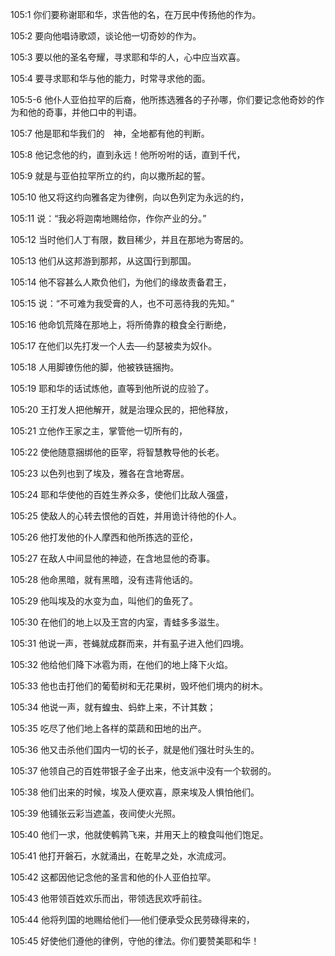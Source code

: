<a id="1"></a>105:1  你们要称谢耶和华，求告他的名，在万民中传扬他的作为。  

<a id="2"></a>105:2  要向他唱诗歌颂，谈论他一切奇妙的作为。  

<a id="3"></a>105:3  要以他的圣名夸耀，寻求耶和华的人，心中应当欢喜。  

<a id="4"></a>105:4  要寻求耶和华与他的能力，时常寻求他的面。  

<a id="5-6"></a>105:5-6  他仆人亚伯拉罕的后裔，他所拣选雅各的子孙哪，你们要记念他奇妙的作为和他的奇事，并他口中的判语。  

<a id="7"></a>105:7  他是耶和华我们的　神，全地都有他的判断。  

<a id="8"></a>105:8  他记念他的约，直到永远！他所吩咐的话，直到千代，  

<a id="9"></a>105:9  就是与亚伯拉罕所立的约，向以撒所起的誓。  

<a id="10"></a>105:10  他又将这约向雅各定为律例，向以色列定为永远的约，  

<a id="11"></a>105:11  说：“我必将迦南地赐给你，作你产业的分。”  

<a id="12"></a>105:12  当时他们人丁有限，数目稀少，并且在那地为寄居的。  

<a id="13"></a>105:13  他们从这邦游到那邦，从这国行到那国。  

<a id="14"></a>105:14  他不容甚么人欺负他们，为他们的缘故责备君王，  

<a id="15"></a>105:15  说：“不可难为我受膏的人，也不可恶待我的先知。”  

<a id="16"></a>105:16  他命饥荒降在那地上，将所倚靠的粮食全行断绝，  

<a id="17"></a>105:17  在他们以先打发一个人去──约瑟被卖为奴仆。  

<a id="18"></a>105:18  人用脚镣伤他的脚，他被铁链捆拘。  

<a id="19"></a>105:19  耶和华的话试炼他，直等到他所说的应验了。  

<a id="20"></a>105:20  王打发人把他解开，就是治理众民的，把他释放，  

<a id="21"></a>105:21  立他作王家之主，掌管他一切所有的，  

<a id="22"></a>105:22  使他随意捆绑他的臣宰，将智慧教导他的长老。  

<a id="23"></a>105:23  以色列也到了埃及，雅各在含地寄居。  

<a id="24"></a>105:24  耶和华使他的百姓生养众多，使他们比敌人强盛，  

<a id="25"></a>105:25  使敌人的心转去恨他的百姓，并用诡计待他的仆人。  

<a id="26"></a>105:26  他打发他的仆人摩西和他所拣选的亚伦，  

<a id="27"></a>105:27  在敌人中间显他的神迹，在含地显他的奇事。  

<a id="28"></a>105:28  他命黑暗，就有黑暗，没有违背他话的。  

<a id="29"></a>105:29  他叫埃及的水变为血，叫他们的鱼死了。  

<a id="30"></a>105:30  在他们的地上以及王宫的内室，青蛙多多滋生。  

<a id="31"></a>105:31  他说一声，苍蝇就成群而来，并有虱子进入他们四境。  

<a id="32"></a>105:32  他给他们降下冰雹为雨，在他们的地上降下火焰。  

<a id="33"></a>105:33  他也击打他们的葡萄树和无花果树，毁坏他们境内的树木。  

<a id="34"></a>105:34  他说一声，就有蝗虫、蚂蚱上来，不计其数；  

<a id="35"></a>105:35  吃尽了他们地上各样的菜蔬和田地的出产。  

<a id="36"></a>105:36  他又击杀他们国内一切的长子，就是他们强壮时头生的。  

<a id="37"></a>105:37  他领自己的百姓带银子金子出来，他支派中没有一个软弱的。  

<a id="38"></a>105:38  他们出来的时候，埃及人便欢喜，原来埃及人惧怕他们。  

<a id="39"></a>105:39  他铺张云彩当遮盖，夜间使火光照。  

<a id="40"></a>105:40  他们一求，他就使鹌鹑飞来，并用天上的粮食叫他们饱足。  

<a id="41"></a>105:41  他打开磐石，水就涌出，在乾旱之处，水流成河。  

<a id="42"></a>105:42  这都因他记念他的圣言和他的仆人亚伯拉罕。  

<a id="43"></a>105:43  他带领百姓欢乐而出，带领选民欢呼前往。  

<a id="44"></a>105:44  他将列国的地赐给他们──他们便承受众民劳碌得来的，  

<a id="45"></a>105:45  好使他们遵他的律例，守他的律法。你们要赞美耶和华！  
